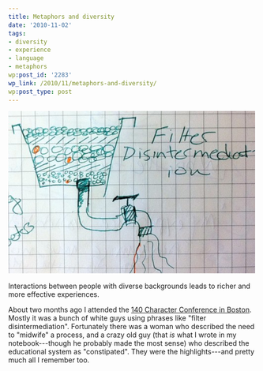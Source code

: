 ```yaml
---
title: Metaphors and diversity
date: '2010-11-02'
tags:
- diversity
- experience
- language
- metaphors
wp:post_id: '2283'
wp_link: /2010/11/metaphors-and-diversity/
wp:post_type: post
---
```


![](2010-11-02-Metaphors-and-diversity/filter-disintermediation-500x329.jpg "filter-disintermediation")

Interactions between people with diverse backgrounds leads to richer and more effective experiences.

About two months ago I attended the [140 Character Conference in Boston](http://boston2010.140conf.com/schedule). Mostly it was a bunch of white guys using phrases like "filter disintermediation". Fortunately there was a woman who described the need to "midwife" a process, and a crazy old guy (that _is_ what I wrote in my notebook---though he probably made the most sense) who described the educational system as "constipated". They were the highlights---and pretty much all I remember too.
